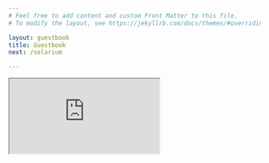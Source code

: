 ```yaml
---
# Feel free to add content and custom Front Matter to this file.
# To modify the layout, see https://jekyllrb.com/docs/themes/#overriding-theme-defaults

layout: guestbook
title: Guestbook
next: /solarium

---
```

<div class="guestbook-overlay"></div>
<iframe class="guestbook" src="https://docs.google.com/document/d/1oKw9eLh8_LR0asBbkPNqnvDdVetn1RRIPSrH2Ne3Cbs/edit?usp=sharing/pub?embedded=true"></iframe>